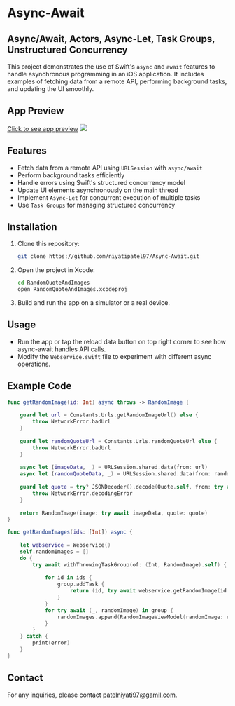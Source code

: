 # Async-Await

## Async/Await, Actors, Async-Let, Task Groups, Unstructured Concurrency

This project demonstrates the use of Swift's `async` and `await` features to handle asynchronous programming in an iOS application. It includes examples of fetching data from a remote API, performing background tasks, and updating the UI smoothly.

## App Preview
[Click to see app preview](https://drive.google.com/file/d/1gdEw_El3V-jbzdnddiO-T69qtBSB6rsJ/view?usp=sharing)
![](https://drive.google.com/file/d/1gdEw_El3V-jbzdnddiO-T69qtBSB6rsJ/view?usp=sharing)

## Features
- Fetch data from a remote API using `URLSession` with `async/await`
- Perform background tasks efficiently
- Handle errors using Swift's structured concurrency model
- Update UI elements asynchronously on the main thread
- Implement `Async-Let` for concurrent execution of multiple tasks
- Use `Task Groups` for managing structured concurrency

## Installation
1. Clone this repository:
   ```sh
   git clone https://github.com/niyatipatel97/Async-Await.git
   ```
2. Open the project in Xcode:
   ```sh
   cd RandomQuoteAndImages
   open RandomQuoteAndImages.xcodeproj
   ```
3. Build and run the app on a simulator or a real device.

## Usage
- Run the app or tap the reload data button on top right corner to see how async-await handles API calls.
- Modify the `Webservice.swift` file to experiment with different async operations.


## Example Code
```swift
func getRandomImage(id: Int) async throws -> RandomImage {
    
    guard let url = Constants.Urls.getRandomImageUrl() else {
        throw NetworkError.badUrl
    }
    
    guard let randomQuoteUrl = Constants.Urls.randomQuoteUrl else {
        throw NetworkError.badUrl
    }
    
    async let (imageData, _) = URLSession.shared.data(from: url)
    async let (randomQuoteData, _) = URLSession.shared.data(from: randomQuoteUrl)
    
    guard let quote = try? JSONDecoder().decode(Quote.self, from: try await randomQuoteData) else {
        throw NetworkError.decodingError
    }
    
    return RandomImage(image: try await imageData, quote: quote)
}
```

```swift
func getRandomImages(ids: [Int]) async {
        
    let webservice = Webservice()
    self.randomImages = []
    do {
        try await withThrowingTaskGroup(of: (Int, RandomImage).self) { group in
            
            for id in ids {
                group.addTask {
                    return (id, try await webservice.getRandomImage(id: id))
                }
            }
            for try await (_, randomImage) in group {
                randomImages.append(RandomImageViewModel(randomImage: randomImage))
            }
        }
    } catch {
        print(error)
    }
}
```

## Contact
For any inquiries, please contact [patelniyati97@gamil.com](mailto:patelniyati97@gamil.com).
